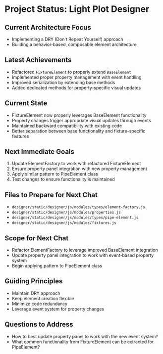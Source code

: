 # Project Status: Light Plot Designer

## Current Architecture Focus
- Implementing a DRY (Don't Repeat Yourself) approach
- Building a behavior-based, composable element architecture

## Latest Achievements
- Refactored `FixtureElement` to properly extend `BaseElement`
- Implemented proper property management with event handling
- Improved serialization by extending base methods
- Added dedicated methods for property-specific visual updates

## Current State
- FixtureElement now properly leverages BaseElement functionality
- Property changes trigger appropriate visual updates through events
- Maintained backward compatibility with existing code
- Better separation between base functionality and fixture-specific features

## Next Immediate Goals
1. Update ElementFactory to work with refactored FixtureElement
2. Ensure property panel integration with new property management
3. Apply similar pattern to PipeElement class
4. Test changes to ensure functionality is maintained

## Files to Prepare for Next Chat
- `designer/static/designer/js/modules/types/element-factory.js`
- `designer/static/designer/js/modules/properties.js`
- `designer/static/designer/js/modules/types/pipe-element.js`
- `designer/static/designer/js/modules/fixtures.js`

## Scope for Next Chat
- Refactor ElementFactory to leverage improved BaseElement integration
- Update property panel integration to work with event-based property system
- Begin applying pattern to PipeElement class

## Guiding Principles
- Maintain DRY approach
- Keep element creation flexible
- Minimize code redundancy
- Leverage event system for property changes

## Questions to Address
- How to best update property panel to work with the new event system?
- What common functionality from FixtureElement can be extracted for PipeElement?